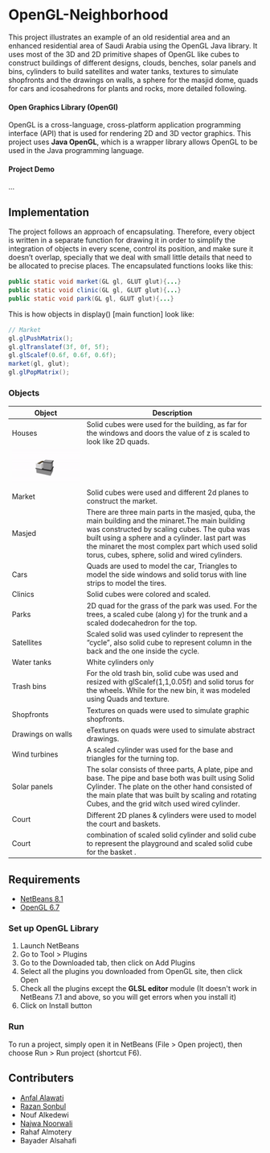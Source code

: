 #  OpenGL-Neighborhood
This project illustrates an example of an old residential area and an enhanced residential area of Saudi Arabia using the OpenGL Java library. 
It uses most of the 3D and 2D primitive shapes of OpenGL like cubes to construct buildings of different designs, clouds, benches, solar panels and bins, cylinders to build satellites and water tanks, textures to simulate shopfronts and the drawings on walls, a sphere for the masjid dome, quads for cars and icosahedrons for plants and rocks, more detailed following.

#### Open Graphics Library (OpenGl) 
OpenGL is a cross-language, cross-platform application programming interface (API) that is used for rendering 2D and 3D vector graphics. This project uses  **Java OpenGL**, which is a wrapper library allows OpenGL to be used in the Java programming language.

#### Project Demo
...
##  Implementation 
The project follows an approach of encapsulating. Therefore, every object is written in a separate function for drawing it in order to simplify the integration of objects in every scene, control its position, and make sure it doesn’t overlap, specially that we deal with small little details that need to be allocated to precise places. The encapsulated functions looks like this:
```java
public static void market(GL gl, GLUT glut){...}
public static void clinic(GL gl, GLUT glut){...}
public static void park(GL gl, GLUT glut){...}
```

This is how objects in display() [main function] look like:
```java
// Market 
gl.glPushMatrix();
gl.glTranslatef(3f, 0f, 5f);
gl.glScalef(0.6f, 0.6f, 0.6f);
market(gl, glut);
gl.glPopMatrix();
```
### Objects 
| Object | Description |
|--|--|
|Houses| Solid cubes were used for the building, as far for the windows and doors the value of z is scaled to look like 2D quads. 
![Modern-House](https://github.com/ANFALATAWI/OpenGL-Neighborhood/blob/master/Repo-materials/Gifs/Modern%20House.gif) |
|Market|Solid cubes were used and different 2d planes to construct the market.|
|Masjed|There are three main parts in the masjed, quba, the main building and the minaret.The main building was constructed by scaling cubes. The quba was built using a sphere and a cylinder. last part was the minaret the most complex part which used solid torus, cubes, sphere, solid and wired cylinders.|
|Cars|Quads are used to model the car, Triangles to model the side windows and solid torus with line strips to model the tires.|
|Clinics|Solid cubes were colored and scaled.|
|Parks|2D quad for the grass of the park was used. For the trees, a scaled cube (along y) for the trunk and a scaled dodecahedron for the top.|
|Satellites|Scaled solid was used cylinder to represent the “cycle”, also solid cube to represent column in the back and the one inside the cycle.|
|Water tanks|White cylinders only|
|Trash bins|For the old trash bin, solid cube was used and resized with glScalef(1,1,0.05f) and solid torus for the wheels. While for the new bin, it was modeled using Quads and texture.|
|Shopfronts|Textures on quads were used to simulate graphic shopfronts.|
|Drawings on walls|eTextures on quads were used to simulate abstract drawings.|
|Wind turbines|A scaled cylinder was used for the base and triangles for the turning top.|
|Solar panels|The solar consists of three parts, A plate, pipe and base. The pipe and base both was built using Solid Cylinder. The plate on the other hand consisted of the main plate that was built by scaling and rotating Cubes, and the grid witch used wired cylinder.|
|Court|Different 2D planes & cylinders were used to model the court and baskets.|
|Court|combination of scaled solid cylinder and solid cube to represent the playground and scaled solid cube for the basket .|

##  Requirements
- [NetBeans 8.1](https://netbeans.org/downloads/8.1/)
- [OpenGL 6.7](http://plugins.netbeans.org/plugin/3260/netbeans-opengl-pack) 
### Set up OpenGL Library
1. Launch NetBeans
2. Go to Tool > Plugins
3. Go to the Downloaded tab, then click on Add Plugins
4. Select all the plugins you downloaded from OpenGL site, then click Open
5. Check all the plugins except the **GLSL editor** module (It doesn't work in NetBeans 7.1 and above, so you will get errors when you install it)
6. Click on Install button

### Run
To run a project, simply open it in NetBeans (File > Open project), then choose Run > Run project (shortcut F6).

##  Contributers
-  [Anfal Alawati](https://github.com/ANFALATAWI)
- [Razan Sonbul](https://github.com/RazanSon)
- Nouf Alkedewi
- [Najwa Noorwali](https://github.com/najwaWali)
- Rahaf Almotery
- Bayader Alsahafi 
